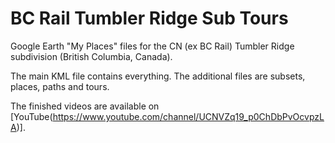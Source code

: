 # BC Rail Tumbler Ridge Sub Tours

Google Earth "My Places" files for the CN (ex BC Rail) Tumbler Ridge subdivision (British Columbia, Canada).

The main KML file contains everything. The additional files are subsets, places, paths and tours.

The finished videos are available on [YouTube(https://www.youtube.com/channel/UCNVZq19_p0ChDbPvOcvpzLA)].
